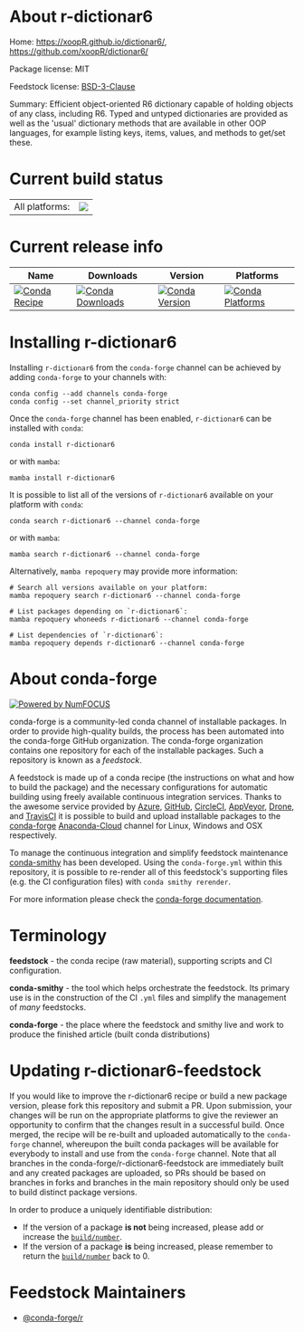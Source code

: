About r-dictionar6
==================

Home: https://xoopR.github.io/dictionar6/, https://github.com/xoopR/dictionar6/

Package license: MIT

Feedstock license: [BSD-3-Clause](https://github.com/conda-forge/r-dictionar6-feedstock/blob/main/LICENSE.txt)

Summary: Efficient object-oriented R6 dictionary capable of holding objects of any class, including R6. Typed and untyped dictionaries are provided as well as the 'usual' dictionary methods that are available in other OOP languages, for example listing keys, items, values, and methods to get/set these.

Current build status
====================


<table><tr><td>All platforms:</td>
    <td>
      <a href="https://dev.azure.com/conda-forge/feedstock-builds/_build/latest?definitionId=13782&branchName=main">
        <img src="https://dev.azure.com/conda-forge/feedstock-builds/_apis/build/status/r-dictionar6-feedstock?branchName=main">
      </a>
    </td>
  </tr>
</table>

Current release info
====================

| Name | Downloads | Version | Platforms |
| --- | --- | --- | --- |
| [![Conda Recipe](https://img.shields.io/badge/recipe-r--dictionar6-green.svg)](https://anaconda.org/conda-forge/r-dictionar6) | [![Conda Downloads](https://img.shields.io/conda/dn/conda-forge/r-dictionar6.svg)](https://anaconda.org/conda-forge/r-dictionar6) | [![Conda Version](https://img.shields.io/conda/vn/conda-forge/r-dictionar6.svg)](https://anaconda.org/conda-forge/r-dictionar6) | [![Conda Platforms](https://img.shields.io/conda/pn/conda-forge/r-dictionar6.svg)](https://anaconda.org/conda-forge/r-dictionar6) |

Installing r-dictionar6
=======================

Installing `r-dictionar6` from the `conda-forge` channel can be achieved by adding `conda-forge` to your channels with:

```
conda config --add channels conda-forge
conda config --set channel_priority strict
```

Once the `conda-forge` channel has been enabled, `r-dictionar6` can be installed with `conda`:

```
conda install r-dictionar6
```

or with `mamba`:

```
mamba install r-dictionar6
```

It is possible to list all of the versions of `r-dictionar6` available on your platform with `conda`:

```
conda search r-dictionar6 --channel conda-forge
```

or with `mamba`:

```
mamba search r-dictionar6 --channel conda-forge
```

Alternatively, `mamba repoquery` may provide more information:

```
# Search all versions available on your platform:
mamba repoquery search r-dictionar6 --channel conda-forge

# List packages depending on `r-dictionar6`:
mamba repoquery whoneeds r-dictionar6 --channel conda-forge

# List dependencies of `r-dictionar6`:
mamba repoquery depends r-dictionar6 --channel conda-forge
```


About conda-forge
=================

[![Powered by
NumFOCUS](https://img.shields.io/badge/powered%20by-NumFOCUS-orange.svg?style=flat&colorA=E1523D&colorB=007D8A)](https://numfocus.org)

conda-forge is a community-led conda channel of installable packages.
In order to provide high-quality builds, the process has been automated into the
conda-forge GitHub organization. The conda-forge organization contains one repository
for each of the installable packages. Such a repository is known as a *feedstock*.

A feedstock is made up of a conda recipe (the instructions on what and how to build
the package) and the necessary configurations for automatic building using freely
available continuous integration services. Thanks to the awesome service provided by
[Azure](https://azure.microsoft.com/en-us/services/devops/), [GitHub](https://github.com/),
[CircleCI](https://circleci.com/), [AppVeyor](https://www.appveyor.com/),
[Drone](https://cloud.drone.io/welcome), and [TravisCI](https://travis-ci.com/)
it is possible to build and upload installable packages to the
[conda-forge](https://anaconda.org/conda-forge) [Anaconda-Cloud](https://anaconda.org/)
channel for Linux, Windows and OSX respectively.

To manage the continuous integration and simplify feedstock maintenance
[conda-smithy](https://github.com/conda-forge/conda-smithy) has been developed.
Using the ``conda-forge.yml`` within this repository, it is possible to re-render all of
this feedstock's supporting files (e.g. the CI configuration files) with ``conda smithy rerender``.

For more information please check the [conda-forge documentation](https://conda-forge.org/docs/).

Terminology
===========

**feedstock** - the conda recipe (raw material), supporting scripts and CI configuration.

**conda-smithy** - the tool which helps orchestrate the feedstock.
                   Its primary use is in the construction of the CI ``.yml`` files
                   and simplify the management of *many* feedstocks.

**conda-forge** - the place where the feedstock and smithy live and work to
                  produce the finished article (built conda distributions)


Updating r-dictionar6-feedstock
===============================

If you would like to improve the r-dictionar6 recipe or build a new
package version, please fork this repository and submit a PR. Upon submission,
your changes will be run on the appropriate platforms to give the reviewer an
opportunity to confirm that the changes result in a successful build. Once
merged, the recipe will be re-built and uploaded automatically to the
`conda-forge` channel, whereupon the built conda packages will be available for
everybody to install and use from the `conda-forge` channel.
Note that all branches in the conda-forge/r-dictionar6-feedstock are
immediately built and any created packages are uploaded, so PRs should be based
on branches in forks and branches in the main repository should only be used to
build distinct package versions.

In order to produce a uniquely identifiable distribution:
 * If the version of a package **is not** being increased, please add or increase
   the [``build/number``](https://docs.conda.io/projects/conda-build/en/latest/resources/define-metadata.html#build-number-and-string).
 * If the version of a package **is** being increased, please remember to return
   the [``build/number``](https://docs.conda.io/projects/conda-build/en/latest/resources/define-metadata.html#build-number-and-string)
   back to 0.

Feedstock Maintainers
=====================

* [@conda-forge/r](https://github.com/conda-forge/r/)

